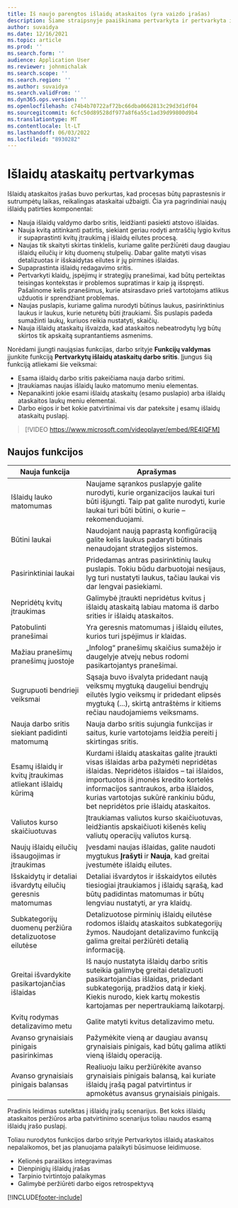 ```yaml
---
title: Iš naujo parengtos išlaidų ataskaitos (yra vaizdo įrašas)
description: Šiame straipsnyje paaiškinama pertvarkyta ir pertvarkyta išlaidų ataskaitos įvedimo patirtis.
author: suvaidya
ms.date: 12/16/2021
ms.topic: article
ms.prod: ''
ms.search.form: ''
audience: Application User
ms.reviewer: johnmichalak
ms.search.scope: ''
ms.search.region: ''
ms.author: suvaidya
ms.search.validFrom: ''
ms.dyn365.ops.version: ''
ms.openlocfilehash: c74b4b70722af72bc66dba0662813c29d3d1df04
ms.sourcegitcommit: 6cfc50d89528df977a8f6a55c1ad39d99800d9b4
ms.translationtype: MT
ms.contentlocale: lt-LT
ms.lasthandoff: 06/03/2022
ms.locfileid: "8930282"
---
```

# <a name="expense-reports-reimagined"></a>Išlaidų ataskaitų pertvarkymas

Išlaidų ataskaitos įrašas buvo perkurtas, kad procesas būtų paprastesnis ir sutrumpėtų laikas, reikalingas ataskaitai užbaigti. Čia yra pagrindiniai naujų išlaidų patirties komponentai:

- Nauja išlaidų valdymo darbo sritis, leidžianti pasiekti atstovo išlaidas.
- Nauja kvitą atitinkanti patirtis, siekiant geriau rodyti antraščių lygio kvitus ir supaprastinti kvitų įtraukimą į išlaidų eilutes procesą.
- Naujas tik skaityti skirtas tinklelis, kuriame galite peržiūrėti daug daugiau išlaidų eilučių ir kitų duomenų stulpelių. Dabar galite matyti visas detalizuotas ir išskaidytas eilutes ir jų pirmines išlaidas.
- Supaprastinta išlaidų redagavimo sritis.
- Pertvarkyti klaidų, įspėjimų ir strategijų pranešimai, kad būtų perteiktas teisingas kontekstas ir problemos supratimas ir kaip ją išspręsti. Pašalinome kelis pranešimus, kurie atsirasdavo prieš vartotojams atlikus užduotis ir sprendžiant problemas.
- Naujas puslapis, kuriame galima nurodyti būtinus laukus, pasirinktinius laukus ir laukus, kurie neturėtų būti įtraukiami. Šis puslapis padeda sumažinti laukų, kuriuos reikia nustatyti, skaičių.
- Nauja išlaidų ataskaitų išvaizda, kad ataskaitos nebeatrodytų lyg būtų skirtos tik apskaitą suprantantiems asmenims.

Norėdami įjungti naująsias funkcijas, darbo srityje **Funkcijų valdymas** įjunkite funkciją **Pertvarkytų išlaidų ataskaitų darbo sritis**. Įjungus šią funkciją atliekami šie veiksmai:

- Esama išlaidų darbo sritis pakeičiama nauja darbo sritimi.
- Įtraukiamas naujas išlaidų lauko matomumo meniu elementas.
- Nepanaikinti jokie esami išlaidų ataskaitų (esamo puslapio) arba išlaidų ataskaitos laukų meniu elementai.
- Darbo eigos ir bet kokie patvirtinimai vis dar pateksite į esamų išlaidų ataskaitų puslapį.

> [!VIDEO https://www.microsoft.com/videoplayer/embed/RE4IQFM]

## <a name="new-features"></a>Naujos funkcijos

| Nauja funkcija | Aprašymas |
|---|----|
| Išlaidų lauko matomumas | Naujame sąrankos puslapyje galite nurodyti, kurie organizacijos laukai turi būti išjungti. Taip pat galite nurodyti, kurie laukai turi būti būtini, o kurie – rekomenduojami. |
| Būtini laukai | Naudojant naują paprastą konfigūraciją galite kelis laukus padaryti būtinais nenaudojant strategijos sistemos. |
| Pasirinktiniai laukai | Pridedamas antras pasirinktinių laukų puslapis. Tokiu būdu darbuotojai nesijaus, lyg turi nustatyti laukus, tačiau laukai vis dar lengvai pasiekiami. |
| Nepridėtų kvitų įtraukimas | Galimybė įtraukti nepridėtus kvitus į išlaidų ataskaitą labiau matoma iš darbo srities ir išlaidų ataskaitos. |
| Patobulinti pranešimai | Yra geresnis matomumas į išlaidų eilutes, kurios turi įspėjimus ir klaidas. |
| Mažiau pranešimų pranešimų juostoje| „Infolog“ pranešimų skaičius sumažėjo ir daugelyje atvejų nebus rodomi pasikartojantys pranešimai. |
| Sugrupuoti bendrieji veiksmai | Sąsaja buvo išvalyta pridedant naują veiksmų mygtuką daugeliui bendrųjų eilutės lygio veiksmų ir pridedant elipsės mygtuką (...), skirtą antraštėms ir kitiems rečiau naudojamiems veiksmams. |
| Nauja darbo sritis siekiant padidinti matomumą | Nauja darbo sritis sujungia funkcijas ir saitus, kurie vartotojams leidžia pereiti į skirtingas sritis. |
| Esamų išlaidų ir kvitų įtraukimas atliekant išlaidų kūrimą | Kurdami išlaidų ataskaitas galite įtraukti visas išlaidas arba pažymėti nepridėtas išlaidas. Nepridėtos išlaidos – tai išlaidos, importuotos iš įmonės kredito kortelės informacijos santraukos, arba išlaidos, kurias vartotojas sukūrė rankiniu būdu, bet nepridėtos prie išlaidų ataskaitos.|
| Valiutos kurso skaičiuotuvas | Įtraukiamas valiutos kurso skaičiuotuvas, leidžiantis apskaičiuoti kišenės kelių valiutų operacijų valiutos kursą. |
| Naujų išlaidų eilučių išsaugojimas ir įtraukimas | Įvesdami naujas išlaidas, galite naudoti mygtukus **Įrašyti** ir **Nauja**, kad greitai įvestumėte išlaidų eilutes. |
| Išskaidytų ir detaliai išvardytų eilučių geresnis matomumas | Detaliai išvardytos ir išskaidytos eilutės tiesiogiai įtraukiamos į išlaidų sąrašą, kad būtų padidintas matomumas ir būtų lengviau nustatyti, ar yra klaidų. |
| Subkategorijų duomenų peržiūra detalizuotose eilutėse | Detalizuotose pirminių išlaidų eilutėse rodomos išlaidų ataskaitos subkategorijų žymos. Naudojant detalizavimo funkciją galima greitai peržiūrėti detalią informaciją.|
|Greitai išvardykite pasikartojančias išlaidas | Iš naujo nustatyta išlaidų darbo sritis suteikia galimybę greitai detalizuoti pasikartojančias išlaidas, pridedant subkategoriją, pradžios datą ir kiekį. Kiekis nurodo, kiek kartų mokestis kartojamas per nepertraukiamą laikotarpį. |
| Kvitų rodymas detalizavimo metu | Galite matyti kvitus detalizavimo metu. |
| Avanso grynaisiais pinigais pasirinkimas | Pažymėkite vieną ar daugiau avansų grynaisiais pinigais, kad būtų galima atlikti vieną išlaidų operaciją. |
| Avanso grynaisiais pinigais balansas | Realiuoju laiku peržiūrėkite avanso grynaisiais pinigais balansą, kai kuriate išlaidų įrašą pagal patvirtintus ir apmokėtus avansus grynaisiais pinigais. |

Pradinis leidimas sutelktas į išlaidų įrašų scenarijus. Bet koks išlaidų ataskaitos peržiūros arba patvirtinimo scenarijus toliau naudos esamą išlaidų įrašo puslapį.


Toliau nurodytos funkcijos darbo srityje Pertvarkytos išlaidų ataskaitos nepalaikomos, bet jas planuojama palaikyti būsimuose leidimuose. 

- Kelionės paraiškos integravimas
- Dienpinigių išlaidų įrašas
- Tarpinio tvirtintojo palaikymas
- Galimybė peržiūrėti darbo eigos retrospektyvą


[!INCLUDE[footer-include](../includes/footer-banner.md)]
